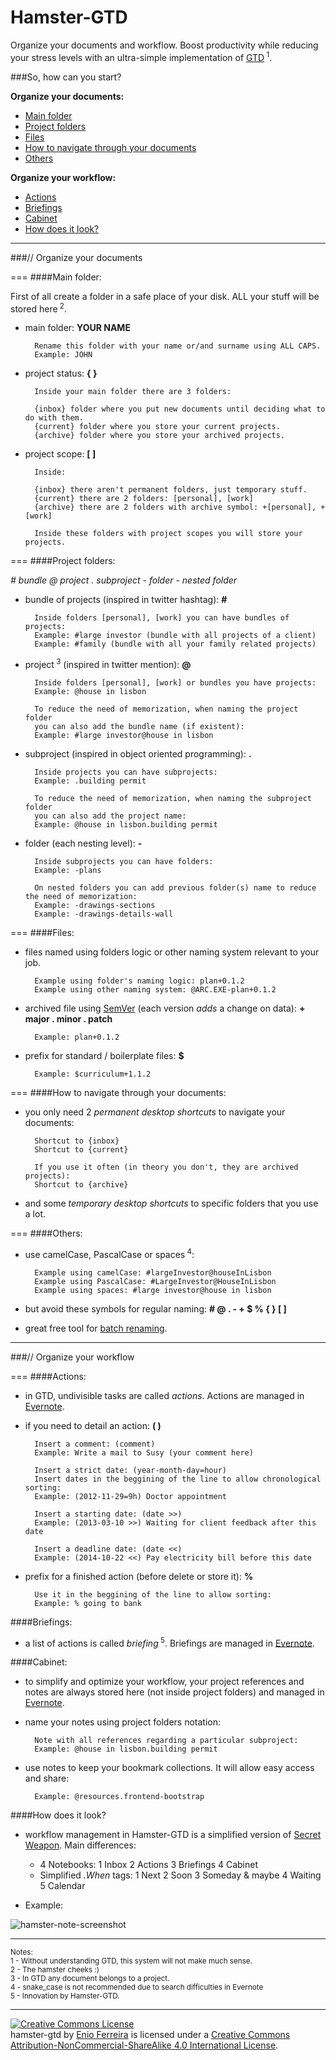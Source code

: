 Hamster-GTD
===========

Organize your documents and workflow. Boost productivity while reducing your stress levels with an ultra-simple implementation of [GTD](http://en.wikipedia.org/wiki/Getting_Things_Done)<sup> 1</sup>.

###So, how can you start?

**Organize your documents:**

- [Main folder](#main-folder)
- [Project folders](#project-folders)
- [Files](#files)
- [How to navigate through your documents](#how-to-navigate-through-your-documents)
- [Others](#others)

**Organize your workflow:**

- [Actions](#actions)
- [Briefings](#briefings)
- [Cabinet](#cabinet)
- [How does it look?](#how-does-it-look)

---
###// Organize your documents

===
####Main folder:

First of all create a folder in a safe place of your disk.
ALL your stuff will be stored here<sup> 2</sup>. 

- main folder: **YOUR NAME**

		Rename this folder with your name or/and surname using ALL CAPS.
        Example: JOHN

- project status: **{ }**

        Inside your main folder there are 3 folders:

        {inbox} folder where you put new documents until deciding what to do with them.
        {current} folder where you store your current projects.
        {archive} folder where you store your archived projects.
    
- project scope: **[ ]** 

        Inside:

        {inbox} there aren't permanent folders, just temporary stuff.
        {current} there are 2 folders: [personal], [work]
        {archive} there are 2 folders with archive symbol: +[personal], +[work]

        Inside these folders with project scopes you will store your projects.

===
####Project folders:

*# bundle @ project . subproject - folder - nested folder*

- bundle of projects (inspired in twitter hashtag): **#**

        Inside folders [personal], [work] you can have bundles of projects:
        Example: #large investor (bundle with all projects of a client)
        Example: #family (bundle with all your family related projects)

- project<sup> 3</sup> (inspired in twitter mention): **@**

    	Inside folders [personal], [work] or bundles you have projects:
        Example: @house in lisbon

        To reduce the need of memorization, when naming the project folder
        you can also add the bundle name (if existent):
        Example: #large investor@house in lisbon

- subproject (inspired in object oriented programming): **.**

    	Inside projects you can have subprojects:
        Example: .building permit

        To reduce the need of memorization, when naming the subproject folder
        you can also add the project name:
        Example: @house in lisbon.building permit

- folder (each nesting level): **-**

    	Inside subprojects you can have folders:
        Example: -plans

        On nested folders you can add previous folder(s) name to reduce the need of memorization:
        Example: -drawings-sections
        Example: -drawings-details-wall

===
####Files:

- files named using folders logic or other naming system relevant to your job.

        Example using folder's naming logic: plan+0.1.2
        Example using other naming system: @ARC.EXE-plan+0.1.2

- archived file using [SemVer](http://www.semver.org/) (each version *adds* a change on data): **+ major . minor . patch** 
        
        Example: plan+0.1.2

- prefix for standard / boilerplate files: **$**

        Example: $curriculum+1.1.2  

===
####How to navigate through your documents:

- you only need 2 *permanent desktop shortcuts* to navigate your documents: 

        Shortcut to {inbox}
        Shortcut to {current}

        If you use it often (in theory you don't, they are archived projects):
        Shortcut to {archive}

- and some *temporary desktop shortcuts* to specific folders that you use a lot.

===
####Others:

- use camelCase, PascalCase or spaces<sup> 4</sup>:

        Example using camelCase: #largeInvestor@houseInLisbon
        Example using PascalCase: #LargeInvestor@HouseInLisbon
        Example using spaces: #large investor@house in lisbon  

- but avoid these symbols for regular naming: **# @ . - + $ % { } [ ]**

- great free tool for [batch renaming](http://www.bulkrenameutility.co.uk/Screenshots.php).

---
###// Organize your workflow

===
####Actions:

- in GTD, undivisible tasks are called *actions*. Actions are managed in [Evernote](https://www.evernote.com/).

- if you need to detail an action: **( )**

        Insert a comment: (comment)
        Example: Write a mail to Susy (your comment here)

        Insert a strict date: (year-month-day=hour)
        Insert dates in the beggining of the line to allow chronological sorting:
        Example: (2012-11-29=9h) Doctor appointment

        Insert a starting date: (date >>)
        Example: (2013-03-10 >>) Waiting for client feedback after this date

        Insert a deadline date: (date <<)
        Example: (2014-10-22 <<) Pay electricity bill before this date

- prefix for a finished action (before delete or store it): **%**

        Use it in the beggining of the line to allow sorting:
        Example: % going to bank

####Briefings:

- a list of actions is called *briefing*<sup> 5</sup>. Briefings are managed in [Evernote](https://www.evernote.com/).

####Cabinet:

- to simplify and optimize your workflow, your project references and notes are always stored here (not inside project folders) and managed in [Evernote](https://www.evernote.com/).

- name your notes using project folders notation:

        Note with all references regarding a particular subproject:
        Example: @house in lisbon.building permit

- use notes to keep your bookmark collections. It will allow easy access and share:

		Example: @resources.frontend-bootstrap

####How does it look?

- workflow management in Hamster-GTD is a simplified version of [Secret Weapon](http://www.thesecretweapon.org/media/Manifesto/The-Secret-Weapon-Manifesto.pdf). Main differences:
  - 4 Notebooks:
    1 Inbox
    2 Actions
    3 Briefings
    4 Cabinet
  - Simplified *.When* tags:
    1 Next
    2 Soon
    3 Someday & maybe
    4 Waiting
    5 Calendar

- Example:

![hamster-note-screenshot](https://github.com/we-build-dreams/hamster-gtd/blob/master/examples/hamster-note_screenshot%20example.png)

---
<sup>Notes:</sup><br>
<sup>1 - Without understanding GTD, this system will not make much sense.</sup><br>
<sup>2 - The hamster cheeks :)</sup><br>
<sup>3 - In GTD any document belongs to a project.</sup><br>
<sup>4 - snake_case is not recommended due to search difficulties in Evernote</sup><br>
<sup>5 - Innovation by Hamster-GTD.</sup>

---
<a rel="license" href="http://creativecommons.org/licenses/by-nc-sa/4.0/"><img alt="Creative Commons License" style="border-width:0" src="https://i.creativecommons.org/l/by-nc-sa/4.0/88x31.png" /></a><br /><span xmlns:dct="http://purl.org/dc/terms/" property="dct:title">hamster-gtd</span> by <a xmlns:cc="http://creativecommons.org/ns#" href="http://enioferreira.com/" property="cc:attributionName" rel="cc:attributionURL">Enio Ferreira</a> is licensed under a <a rel="license" href="http://creativecommons.org/licenses/by-nc-sa/4.0/">Creative Commons Attribution-NonCommercial-ShareAlike 4.0 International License</a>.